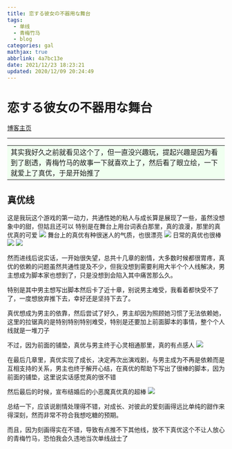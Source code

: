 ```yaml
---
title: 恋する彼女の不器用な舞台
tags:
  - 单线
  - 青梅竹马
  - blog
categories: gal
mathjax: true
abbrlink: 4a7bc13e
date: 2021/12/23 18:23:21
updated: 2020/12/09 20:24:49
---
```

# 恋する彼女の不器用な舞台
[博客主页](https://yuehao.rthe.net/)

***

<table><tr><td bgcolor="Honeydew">
其实我好久之前就看见这个了，但一直没兴趣玩，提起兴趣是因为看到了剧透，青梅竹马的故事一下就喜欢上了，然后看了眼立绘，一下就爱上了真优，于是开始推了
</td></tr></table>

## 真优线

这是我玩这个游戏的第一动力，共通性她的粘人与成长算是展现了一些，虽然没想象中的甜，但姑且还可以
特别是在舞台上用台词表白那里，真的浪漫，那里的真优真的可爱
![](https://ftp.bmp.ovh/imgs/2020/12/11717b67450f3113.jpg)
舞台上的真优有种很迷人的气质，也很漂亮
![](https://ftp.bmp.ovh/imgs/2020/12/9cff99e792c15685.jpg)
日常的真优也很棒
![](https://ftp.bmp.ovh/imgs/2020/12/f86f837fdec5e516.jpg)
![](https://ftp.bmp.ovh/imgs/2020/12/c5df957e95134203.jpg)

然而进线后说实话，一开始很失望，总共十几章的剧情，大多数时候都很胃疼，真优的依赖的问题虽然共通性提及不少，但我没想到需要利用大半个个人线解决，男主想成为脚本家也想到了，只是没想到会陷入其中痛苦那么久。

特别是其中男主想写出脚本然后卡了近十章，别说男主难受，我看着都快受不了了，一度想放弃推下去，幸好还是坚持下去了。

真优想成为男主的依靠，然后尝试了好久，男主却因为照顾她习惯了无法依赖她，这里的拉锯真的是特别特别特别难受，特别是还要加上前面脚本的事情，整个个人线就是一堆刀子

不过，因为前面的铺垫，真优与男主终于心灵相通那里，真的有点感人
![](https://ftp.bmp.ovh/imgs/2020/12/72b8ab4a44e08858.jpg)

在最后几章里，真优实现了成长，决定再次出演戏剧，与男主成为不再是依赖而是互相支持的关系，男主也终于解开心结，在真优的帮助下写出了很棒的脚本，因为前面的铺垫，这里说实话感觉真的很不错

然后最后的时候，宣布结婚后的小恶魔真优真的超棒
![](https://ftp.bmp.ovh/imgs/2020/12/604a8682f969fdab.jpg)

总结一下，应该说剧情处理得不错，对成长、对彼此的爱刻画得远比单纯的甜作来得深刻，然而非常不符合我想吃糖的预期。

而且，因为刻画得实在不错，导致有点推不下其他线，放不下真优这个不让人放心的青梅竹马，恐怕我会久违地当次单线战士了

